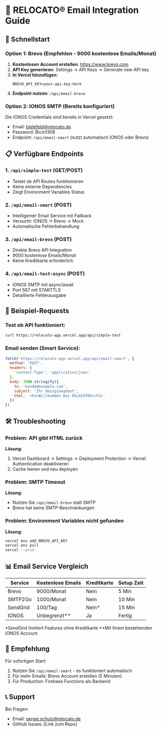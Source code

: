 # 📧 RELOCATO® Email Integration Guide

## 🚀 Schnellstart

### Option 1: Brevo (Empfohlen - 9000 kostenlose Emails/Monat)

1. **Kostenlosen Account erstellen**: https://www.brevo.com
2. **API Key generieren**: Settings → API Keys → Generate new API key
3. **In Vercel hinzufügen**: 
   ```
   BREVO_API_KEY=your-api-key-here
   ```
4. **Endpoint nutzen**: `/api/email-brevo`

### Option 2: IONOS SMTP (Bereits konfiguriert)

Die IONOS Credentials sind bereits in Vercel gesetzt:
- Email: bielefeld@relocato.de
- Password: Bicm1308
- Endpoint: `/api/email-smart` (nutzt automatisch IONOS oder Brevo)

## 📋 Verfügbare Endpoints

### 1. `/api/simple-test` (GET/POST)
- Testet ob API Routes funktionieren
- Keine externe Dependencies
- Zeigt Environment Variables Status

### 2. `/api/email-smart` (POST)
- Intelligenter Email Service mit Fallback
- Versucht: IONOS → Brevo → Mock
- Automatische Fehlerbehandlung

### 3. `/api/email-brevo` (POST)
- Direkte Brevo API Integration
- 9000 kostenlose Emails/Monat
- Keine Kreditkarte erforderlich

### 4. `/api/email-test-async` (POST)
- IONOS SMTP mit async/await
- Port 587 mit STARTTLS
- Detaillierte Fehlerausgabe

## 🔧 Beispiel-Requests

### Test ob API funktioniert:
```bash
curl https://relocato-app.vercel.app/api/simple-test
```

### Email senden (Smart Service):
```javascript
fetch('https://relocato-app.vercel.app/api/email-smart', {
  method: 'POST',
  headers: {
    'Content-Type': 'application/json'
  },
  body: JSON.stringify({
    to: 'kunde@example.com',
    subject: 'Ihr Umzugsangebot',
    html: '<h1>Willkommen bei RELOCATO®</h1>'
  })
})
```

## 🛠️ Troubleshooting

### Problem: API gibt HTML zurück
**Lösung**: 
1. Vercel Dashboard → Settings → Deployment Protection → Vercel Authentication deaktivieren
2. Cache leeren und neu deployen

### Problem: SMTP Timeout
**Lösung**: 
- Nutzen Sie `/api/email-brevo` statt SMTP
- Brevo hat keine SMTP-Beschränkungen

### Problem: Environment Variables nicht gefunden
**Lösung**:
```bash
vercel env add BREVO_API_KEY
vercel env pull
vercel --prod
```

## 📊 Email Service Vergleich

| Service | Kostenlose Emails | Kreditkarte | Setup Zeit |
|---------|------------------|-------------|------------|
| Brevo | 9000/Monat | Nein | 5 Min |
| SMTP2Go | 1000/Monat | Nein | 10 Min |
| SendGrid | 100/Tag | Nein* | 15 Min |
| IONOS | Unbegrenzt** | Ja | Fertig |

*SendGrid limitiert Features ohne Kreditkarte
**Mit Ihrem bestehenden IONOS Account

## 🎯 Empfehlung

Für sofortigen Start:
1. Nutzen Sie `/api/email-smart` - es funktioniert automatisch
2. Für mehr Emails: Brevo Account erstellen (5 Minuten)
3. Für Production: Firebase Functions als Backend

## 📞 Support

Bei Fragen:
- Email: sergej.schulz@relocato.de
- GitHub Issues: [Link zum Repo]